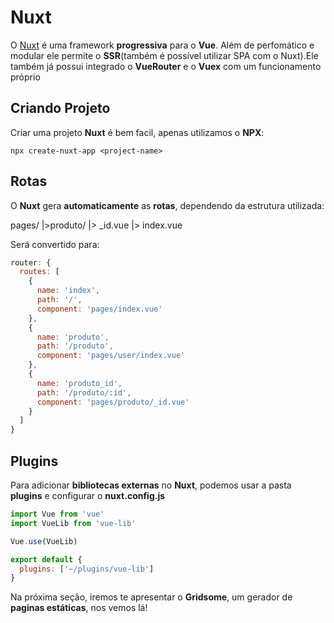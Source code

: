 # Nuxt

O [Nuxt](https://nuxtjs.org/) é uma framework **progressiva** para o **Vue**. Além de perfomático e modular ele permite o **SSR**(também é possível utilizar SPA com o Nuxt).Ele também já possui integrado o **VueRouter** e o **Vuex** com um funcionamento próprio

## Criando Projeto

Criar uma projeto **Nuxt** é bem facil, apenas utilizamos o **NPX**:

`npx create-nuxt-app <project-name>`

## Rotas

O **Nuxt** gera **automaticamente** as **rotas**, dependendo da estrutura utilizada:

pages/
  |>produto/
    |> _id.vue
  |> index.vue

Será convertido para:

```js
router: {
  routes: [
    {
      name: 'index',
      path: '/',
      component: 'pages/index.vue'
    },
    {
      name: 'produto',
      path: '/produto',
      component: 'pages/user/index.vue'
    },
    {
      name: 'produto_id',
      path: '/produto/:id',
      component: 'pages/produto/_id.vue'
    }
  ]
}
```

## Plugins

Para adicionar **bibliotecas externas** no **Nuxt**, podemos usar a pasta **plugins** e configurar o **nuxt.config.js**

```js
import Vue from 'vue'
import VueLib from 'vue-lib'

Vue.use(VueLib)
```

```js
export default {
  plugins: ['~/plugins/vue-lib']
}
```

Na próxima seção, iremos te apresentar o **Gridsome**, um gerador de **paginas estáticas**, nos vemos lá!